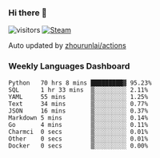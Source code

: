 ### Hi there 👋

![visitors](https://visitor-badge.glitch.me/badge?page_id=zhourunlai)
[![Steam](https://img.shields.io/badge/dynamic/json?label=Steam&query=%24.data.totalSubs&url=https%3A%2F%2Fapi.spencerwoo.com%2Fsubstats%2F%3Fsource%3DsteamGames%26queryKey%3D76561198285156854&suffix=%20Games&logo=steam&labelColor=134375&color=0b1a37&longCache=true)](http://steamcommunity.com/profiles/76561198285156854)

Auto updated by <a href="https://github.com/zhourunlai/zhourunlai/actions" target="_blank">zhourunlai/actions</a>

### Weekly Languages Dashboard

<!--PART:wakatime-->
```text
Python   70 hrs 8 mins █████████▓ 95.23%
SQL      1 hr 33 mins  ▒░░░░░░░░░ 2.11%
YAML     55 mins       ▒░░░░░░░░░ 1.25%
Text     34 mins       ▒░░░░░░░░░ 0.77%
JSON     16 mins       ▒░░░░░░░░░ 0.37%
Markdown 5 mins        ▒░░░░░░░░░ 0.14%
Go       4 mins        ▒░░░░░░░░░ 0.11%
Charmci  0 secs        ▒░░░░░░░░░ 0.01%
Other    0 secs        ▒░░░░░░░░░ 0.01%
Docker   0 secs        ▒░░░░░░░░░ 0.00%
```
<!--PART:wakatime-->
